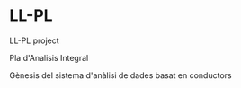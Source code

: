 # LL-PL
LL-PL project

Pla d'Analisis Integral

Gènesis del sistema d'anàlisi de dades basat en conductors





